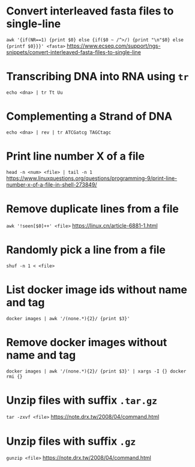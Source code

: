 # Convert interleaved fasta files to single-line
`awk '{if(NR==1) {print $0} else {if($0 ~ /^>/) {print "\n"$0} else {printf $0}}}' <fasta>`
https://www.ecseq.com/support/ngs-snippets/convert-interleaved-fasta-files-to-single-line

# Transcribing DNA into RNA using `tr`
`echo <dna> | tr Tt Uu`
 
# Complementing a Strand of DNA
`echo <dna> | rev | tr ATCGatcg TAGCtagc`
 
# Print line number X of a file
`head -n <num> <file> | tail -n 1`
https://www.linuxquestions.org/questions/programming-9/print-line-number-x-of-a-file-in-shell-273849/

# Remove duplicate lines from a file 
`awk '!seen[$0]++' <file>`
https://linux.cn/article-6881-1.html

# Randomly pick a line from a file
`shuf -n 1 < <file>`
 
# List docker image ids without name and tag
`docker images | awk '/(none.*){2}/ {print $3}'`
 
# Remove docker images without name and tag
`docker images | awk '/(none.*){2}/ {print $3}' | xargs -I {} docker rmi {}`
 
# Unzip files with suffix `.tar.gz`
`tar -zxvf <file>`
https://note.drx.tw/2008/04/command.html

# Unzip files with suffix `.gz`
`gunzip <file>`
https://note.drx.tw/2008/04/command.html
